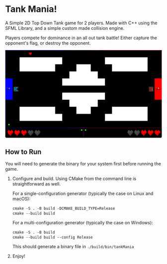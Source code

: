# Tank Mania!

A Simple 2D Top Down Tank game for 2 players. Made with C++ using the SFML Library, and a simple custom made collision engine.

Players compete for dominance in an all out tank battle! Either capture the opponent's flag, or destroy the opponent.

![Tank Mania Screenshot](https://github.com/Caruychen/tankMania/blob/master/img/tankMania.png)

## How to Run

You will need to generate the binary for your system first before running the game.

1. Configure and build.
    Using CMake from the command line is straightforward as well.

    For a single-configuration generator (typically the case on Linux and macOS):
    ```
    cmake -S . -B build -DCMAKE_BUILD_TYPE=Release
    cmake --build build
    ```

    For a multi-configuration generator (typically the case on Windows):
    ```
    cmake -S . -B build
    cmake --build build --config Release
    ```

    This should generate a binary file in `./build/bin/tankMania`
1. Enjoy!
